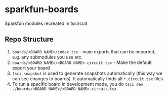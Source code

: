 # sparkfun-boards

Sparkfun modules recreated in tscircuit

## Repo Structure

1. `boards/<BOARD NAME>/index.tsx` - main exports that can be imported, e.g. any submodules you use etc.
2. `boards/<BOARD NAME>/<BOARD NAME>.circuit.tsx` - Make the default export your board
3. `tsci snapshot` is used to generate snapshots automatically (this way we can see changes to boards). It automatically finds all `*.circuit.tsx` files
4. To run a specific board in development mode, you do `tsci dev ./boards/<BOARD NAME>/<BOARD NAME>.circuit.tsx`
